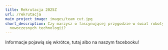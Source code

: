 ```yaml
---
title: Rekrutacja 2025Z
url: /rekrutacja
main_project_image: images/team_cut.jpg
short_description: Czy marzysz o fascynującej przygodzie w świat robotyki i
  nowoczesnych technologii?
---
```

Informacje pojawią się wkrótce, tutaj albo na naszym facebooku!
